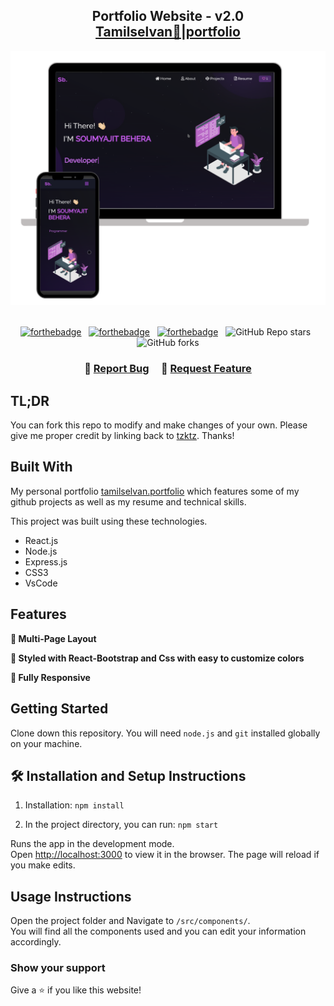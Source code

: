 <h2 align="center">
  Portfolio Website - v2.0<br/>
  <a href="https://portfolio-tzk.vercel.app/" target="_blank">Tamilselvan🚀|portfolio</a>
</h2>
<div align="center">
  <img alt="Demo" src="./Images/readme-img1.png" />
</div>

<br/>

<center>

[![forthebadge](https://forthebadge.com/images/badges/built-with-love.svg)](https://forthebadge.com) &nbsp;
[![forthebadge](https://forthebadge.com/images/badges/made-with-javascript.svg)](https://forthebadge.com) &nbsp;
[![forthebadge](https://forthebadge.com/images/badges/open-source.svg)](https://forthebadge.com) &nbsp;
![GitHub Repo stars](https://img.shields.io/github/stars/tzktz/Portfolio?color=red&logo=github&style=for-the-badge) &nbsp;
![GitHub forks](https://img.shields.io/github/forks/tzktz/Portfolio?color=red&logo=github&style=for-the-badge)

</center>

<h3 align="center">
    🔹
    <a href="https://github.com/tzktz/Portfolio/issues">Report Bug</a> &nbsp; &nbsp;
    🔹
    <a href="https://github.com/tzktz/Portfolio/issues">Request Feature</a>
</h3>

## TL;DR

You can fork this repo to modify and make changes of your own. Please give me proper credit by linking back to [tzktz](https://github.com/tzktz/Portfolio). Thanks!

## Built With

My personal portfolio <a href="https://portfolio-tzk.vercel.app/" target="_blank">tamilselvan.portfolio</a> which features some of my github projects as well as my resume and technical skills.<br/>

This project was built using these technologies.

- React.js
- Node.js
- Express.js
- CSS3
- VsCode

## Features

**📖 Multi-Page Layout**

**🎨 Styled with React-Bootstrap and Css with easy to customize colors**

**📱 Fully Responsive**

## Getting Started

Clone down this repository. You will need `node.js` and `git` installed globally on your machine.

## 🛠 Installation and Setup Instructions

1. Installation: `npm install`

2. In the project directory, you can run: `npm start`

Runs the app in the development mode.\
Open [http://localhost:3000](http://localhost:3000) to view it in the browser.
The page will reload if you make edits.

## Usage Instructions

Open the project folder and Navigate to `/src/components/`. <br/>
You will find all the components used and you can edit your information accordingly.

### Show your support

Give a ⭐ if you like this website!
